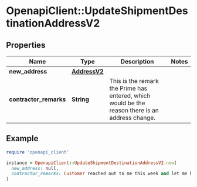 # OpenapiClient::UpdateShipmentDestinationAddressV2

## Properties

| Name | Type | Description | Notes |
| ---- | ---- | ----------- | ----- |
| **new_address** | [**AddressV2**](AddressV2.md) |  |  |
| **contractor_remarks** | **String** | This is the remark the Prime has entered, which would be the reason there is an address change. |  |

## Example

```ruby
require 'openapi_client'

instance = OpenapiClient::UpdateShipmentDestinationAddressV2.new(
  new_address: null,
  contractor_remarks: Customer reached out to me this week and let me know they want to move somewhere else.
)
```

